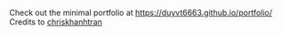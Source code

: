 Check out the minimal portfolio at https://duyvt6663.github.io/portfolio/  
Credits to [chriskhanhtran](https://github.com/chriskhanhtran)
